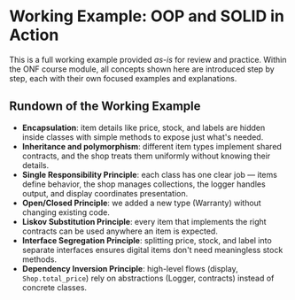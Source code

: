 # Working Example: OOP and SOLID in Action

This is a full working example provided *as-is* for review and practice. Within the ONF course module, all concepts shown here are introduced step by step, each with their own focused examples and explanations.

## Rundown of the Working Example

- **Encapsulation**: item details like price, stock, and labels are hidden inside classes with simple methods to expose just what's needed.
- **Inheritance and polymorphism**: different item types implement shared contracts, and the shop treats them uniformly without knowing their details.
- **Single Responsibility Principle**: each class has one clear job — items define behavior, the shop manages collections, the logger handles output, and display coordinates presentation.
- **Open/Closed Principle**: we added a new type (Warranty) without changing existing code.
- **Liskov Substitution Principle**: every item that implements the right contracts can be used anywhere an item is expected.  
- **Interface Segregation Principle**: splitting price, stock, and label into separate interfaces ensures digital items don't need meaningless stock methods.
- **Dependency Inversion Principle**: high-level flows (display, `Shop.total_price`) rely on abstractions (Logger, contracts) instead of concrete classes.
